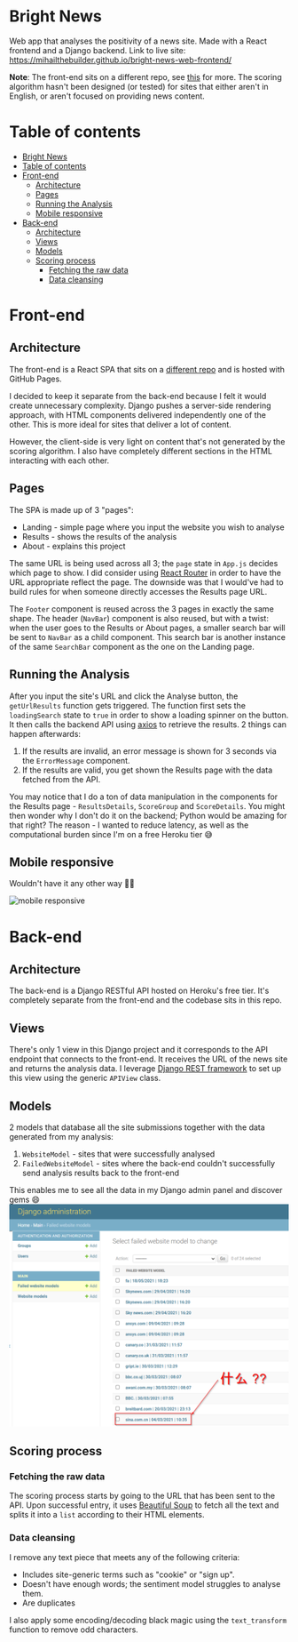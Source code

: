 # Bright News
Web app that analyses the positivity of a news site. Made with a React frontend and a Django backend. Link to live site: https://mihailthebuilder.github.io/bright-news-web-frontend/

**Note**: The front-end sits on a different repo, see [this](#architecture) for more. The scoring algorithm hasn't been designed (or tested) for sites that either aren't in English, or aren't focused on providing news content.

# Table of contents
- [Bright News](#bright-news)
- [Table of contents](#table-of-contents)
- [Front-end](#front-end)
  - [Architecture](#architecture)
  - [Pages](#pages)
  - [Running the Analysis](#running-the-analysis)
  - [Mobile responsive](#mobile-responsive)
- [Back-end](#back-end)
  - [Architecture](#architecture-1)
  - [Views](#views)
  - [Models](#models)
  - [Scoring process](#scoring-process)
    - [Fetching the raw data](#fetching-the-raw-data)
    - [Data cleansing](#data-cleansing)

# Front-end

## Architecture

The front-end is a React SPA that sits on a [different repo](https://github.com/mihailthebuilder/bright-news-web-frontend) and is hosted with GitHub Pages. 

I decided to keep it separate from the back-end because I felt it would create unnecessary complexity. Django pushes a server-side rendering approach, with HTML components delivered independently one of the other. This is more ideal for sites that deliver a lot of content.

However, the client-side is very light on content that's not generated by the scoring algorithm. I also have completely different sections in the HTML interacting with each other.

## Pages

The SPA is made up of 3 "pages": 
- Landing - simple page where you input the website you wish to analyse
- Results - shows the results of the analysis
- About - explains this project

The same URL is being used across all 3; the `page` state in `App.js` decides which page to show. I did consider using [React Router](https://reactrouter.com/) in order to have the URL appropriate reflect the page. The downside was that I would've had to build rules for when someone directly accesses the Results page URL.

The `Footer` component is reused across the 3 pages in exactly the same shape. The header (`NavBar`) component is also reused, but with a twist: when the user goes to the Results or About pages, a smaller search bar will be sent to `NavBar` as a child component. This search bar is another instance of the same `SearchBar` component as the one on the Landing page.

## Running the Analysis
After you input the site's URL and click the Analyse button, the `getUrlResults` function gets triggered. The function first sets the `loadingSearch` state to `true` in order to show a loading spinner on the button. It then calls the backend API using [axios](https://www.npmjs.com/package/axios) to retrieve the results. 2 things can happen afterwards:
1. If the results are invalid, an error message is shown for 3 seconds via the `ErrorMessage` component.
2. If the results are valid, you get shown the Results page with the data fetched from the API.

You may notice that I do a ton of data manipulation in the components for the Results page - `ResultsDetails`, `ScoreGroup` and `ScoreDetails`. You might then wonder why I don't do it on the backend; Python would be amazing for that right? The reason - I wanted to reduce latency, as well as the computational burden since I'm on a free Heroku tier 😅

## Mobile responsive

Wouldn't have it any other way 📱🔥

![mobile responsive](demo/mobile-responsive.gif)

# Back-end

## Architecture

The back-end is a Django RESTful API hosted on Heroku's free tier. It's completely separate from the front-end and the codebase sits in this repo. 

## Views

There's only 1 view in this Django project and it corresponds to the API endpoint that connects to the front-end. It receives the URL of the news site and returns the analysis data. I leverage [Django REST framework](https://www.django-rest-framework.org/) to set up this view using the generic `APIView` class.

## Models
2 models that database all the site submissions together with the data generated from my analysis:
1. `WebsiteModel` - sites that were successfully analysed
2. `FailedWebsiteModel` - sites where the back-end couldn't successfully send analysis results back to the front-end

This enables me to see all the data in my Django admin panel and discover gems 😄
![models](demo/models.png)

## Scoring process

### Fetching the raw data

The scoring process starts by going to the URL that has been sent to the API. Upon successful entry, it uses [Beautiful Soup](https://www.crummy.com/software/BeautifulSoup/bs4/doc/) to fetch all the text and splits it into a `list` according to their HTML elements. 

### Data cleansing

I remove any text piece that meets any of the following criteria:
- Includes site-generic terms such as "cookie" or "sign up".
- Doesn't have enough words; the sentiment model struggles to analyse them.
- Are duplicates

I also apply some encoding/decoding black magic using the `text_transform` function to remove odd characters.